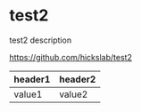 # test2
test2 description

https://github.com/hickslab/test2

| header1 | header2 |
| --- | --- |
| value1 | value2 |

